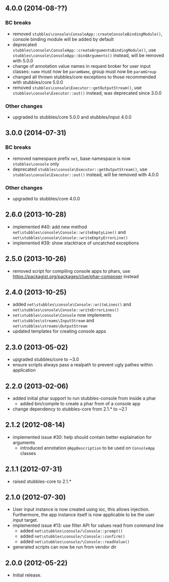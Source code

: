 4.0.0 (2014-08-??)
------------------

### BC breaks

  * removed `stubbles\console\ConsoleApp::createConsoleBindingModule()`, console binding module will be added by default
  * deprecated `stubbles\console\ConsoleApp::createArgumentsBindingModule()`, use `stubbles\console\ConsoleApp::bindArguments()` instead, will be removed with 5.0.0
  * change of annotation value names in request broker for user input classes: `name` must now be `paramName`, group must now be `paramGroup`
  * changed all thrown stubbles/core exceptions to those recommended with stubbles/core 5.0.0
  * removed `stubbles\console\Executor::getOutputStream()`, use `stubbles\console\Executor::out()` instead, was deprecated since 3.0.0


### Other changes

  * upgraded to stubbles/core 5.0.0 and stubbles/input 4.0.0


3.0.0 (2014-07-31)
------------------

### BC breaks

  * removed namespace prefix `net`, base namespace is now `stubbles\console` only
  * deprecated `stubbles\console\Executor::getOutputStream()`, use `stubbles\console\Executor::out()` instead, will be removed with 4.0.0

### Other changes

  * upgraded to stubbles/core 4.0.0


2.6.0 (2013-10-28)
------------------

  * implemented #40: add new method `net\stubbles\console\Console::writeEmptyLine()` and `net\stubbles\console\Console::writeEmptyErrorLine()`
  * implemented #39: show stacktrace of uncatched exceptions


2.5.0 (2013-10-26)
------------------

  * removed script for compiling console apps to phars, use https://packagist.org/packages/clue/phar-composer instead


2.4.0 (2013-10-25)
------------------

  * added `net\stubbles\console\Console::writeLines()` and `net\stubbles\console\Console::writeErrorLines()`
  * `net\stubbles\console\Console` now implements `net\stubbles\streams\InputStream` and `net\stubbles\streams\OutputStream`
  * updated templates for creating console apps


2.3.0 (2013-05-02)
------------------

  * upgraded stubbles/core to ~3.0
  * ensure scripts always pass a realpath to prevent ugly pathes within application


2.2.0 (2013-02-06)
------------------

  * added initial phar support to run stubbles-console from inside a phar
     * added bin/compile to create a phar from of a console app
  * change dependency to stubbles-core from 2.1.* to ~2.1


2.1.2 (2012-08-14)
------------------

  * implemented issue #30: help should contain better explaination for arguments
     * introduced annotation `@AppDescription` to be used on `ConsoleApp` classes


2.1.1 (2012-07-31)
------------------

  * raised stubbles-core to 2.1.*


2.1.0 (2012-07-30)
------------------

  * User input instance is now created using ioc, this allows injection. Furthermore, the app instance itself is now applicable to be the user input target.
  * implemented issue #13: use filter API for values read from command line
     * added `net\stubbles\console/\Console::prompt()`
     * added `net\stubbles\console/\Console::confirm()`
     * added `net\stubbles\console/\Console::readValue()`
  * generated scripts can now be run from vendor dir


2.0.0 (2012-05-22)
------------------

  * Initial release.
